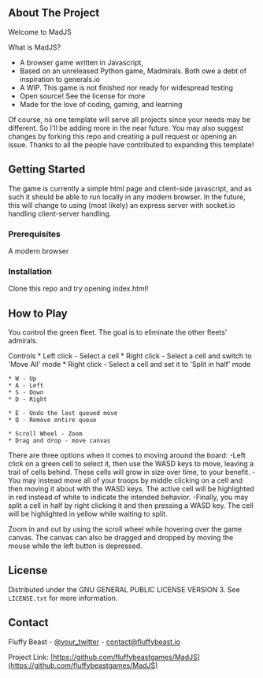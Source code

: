 
<!-- ABOUT THE PROJECT -->
## About The Project

Welcome to MadJS

What is MadJS?
* A browser game written in Javascript, 
* Based on an unreleased Python game, Madmirals. Both owe a debt of inspiration to generals.io
* A WIP. This game is not finished nor ready for widespread testing
* Open source! See the license for more
* Made for the love of coding, gaming, and learning

Of course, no one template will serve all projects since your needs may be different. So I'll be adding more in the near future. You may also suggest changes by forking this repo and creating a pull request or opening an issue. Thanks to all the people have contributed to expanding this template!

<!-- GETTING STARTED -->
## Getting Started

The game is currently a simple html page and client-side javascript, and as such it should be able to run locally in any modern browser. In the future, this will change to using (most likely) an express server with socket.io handling client-server handling.

### Prerequisites
A modern browser

### Installation
Clone this repo and try opening index.html!

<!-- How to Play -->
## How to Play

You control the green fleet. The goal is to eliminate the other fleets' admirals.

Controls
	* Left click - Select a cell
	* Right click - Select a cell and switch to 'Move All' mode
	* Right click - Select a cell and set it to 'Split in half' mode

	* W - Up
	* A - Left
	* S - Down
	* D - Right

	* E - Undo the last queued move
	* Q - Remove entire queue

	* Scroll Wheel - Zoom
	* Drag and drop - move canvas


There are three options when it comes to moving around the board:
-Left click on a green cell to select it, then use the WASD keys to move, leaving a trail of cells behind. These cells will grow in size over time, to your benefit.
-You may instead move all of your troops by middle clicking on a cell and then moving it about with the WASD keys. The active cell will be highlighted in red instead of white to indicate the intended behavior.
-Finally, you may split a cell in half by right clicking it and then pressing a WASD key. The cell will be highlighted in yellow while waiting to split.

Zoom in and out by using the scroll wheel while hovering over the game canvas. The canvas can also be dragged and dropped by moving the mouse while the left button is depressed.


<!-- LICENSE -->
## License

Distributed under the GNU GENERAL PUBLIC LICENSE VERSION 3. See `LICENSE.txt` for more information.


<!-- CONTACT -->
## Contact

Fluffy Beast - [@your_twitter](https://fluffbeast.io/mad) - contact@fluffybeast.io

Project Link: [https://github.com/fluffybeastgames/MadJS](https://github.com/fluffybeastgames/MadJS)


<!-- MARKDOWN LINKS & IMAGES -->

[product-screenshot]: images/mad.png

